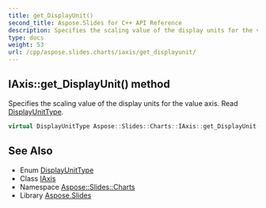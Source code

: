 ```yaml
---
title: get_DisplayUnit()
second_title: Aspose.Slides for C++ API Reference
description: Specifies the scaling value of the display units for the value axis. Read DisplayUnitType.
type: docs
weight: 53
url: /cpp/aspose.slides.charts/iaxis/get_displayunit/
---
```

## IAxis::get_DisplayUnit() method


Specifies the scaling value of the display units for the value axis. Read [DisplayUnitType](../../displayunittype/).

```cpp
virtual DisplayUnitType Aspose::Slides::Charts::IAxis::get_DisplayUnit()=0
```

## See Also

* Enum [DisplayUnitType](../displayunittype/)
* Class [IAxis](./)
* Namespace [Aspose::Slides::Charts](../)
* Library [Aspose.Slides](../../)